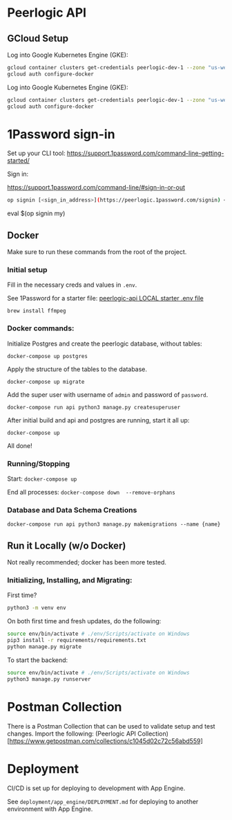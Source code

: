 # Peerlogic API


## GCloud Setup

Log into Google Kubernetes Engine (GKE):

```bash
gcloud container clusters get-credentials peerlogic-dev-1 --zone "us-west3-c"
gcloud auth configure-docker
```

Log into Google Kubernetes Engine (GKE):

```bash
gcloud container clusters get-credentials peerlogic-dev-1 --zone "us-west3-c"
gcloud auth configure-docker
```
# 1Password sign-in

Set up your CLI tool: https://support.1password.com/command-line-getting-started/

Sign in: 

https://support.1password.com/command-line/#sign-in-or-out

```bash
op signin [<sign_in_address>](https://peerlogic.1password.com/signin) <email_address> <secret_key>
```
eval $(op signin my)

<!-- For MAC:

```bash
echo "1PASSWORD_SHORTHAND=<youroutputtedtokenhere>" >> ~/.bashrc
``` -->

## Docker

Make sure to run these commands from the root of the project.

### Initial setup

Fill in the necessary creds and values in `.env`.

See 1Password for a starter file: [peerlogic-api LOCAL  starter .env file](https://start.1password.com/open/i?a=P3RU52IFYBEH3GKEDF2UBYENBQ&v=wlmpasbyyncmhpjji3lfc7ra4a&i=sxjcghmtefeqvdystb2l6q7k5y&h=my.1password.com)

```
brew install ffmpeg
```

### Docker commands:

Initialize Postgres and create the peerlogic database, without tables:

```
docker-compose up postgres
```

Apply the structure of the tables to the database.

```
docker-compose up migrate
```

Add the super user with username of `admin` and password of `password`.

```
docker-compose run api python3 manage.py createsuperuser
```



After initial build and api and postgres are running, start it all up:

`docker-compose up`



<!-- TODO: Generate fixtures to play with locally) -->


All done!

### Running/Stopping

Start:
`docker-compose up`

End all processes:
`docker-compose down  --remove-orphans`

### Database and Data Schema Creations

`docker-compose run api python3 manage.py makemigrations --name {name}`

## Run it Locally (w/o Docker)

Not really recommended; docker has been more tested.


### Initializing, Installing, and Migrating:
First time?

```bash
python3 -m venv env
```

On both first time and fresh updates, do the following:

```bash
source env/bin/activate # ./env/Scripts/activate on Windows
pip3 install -r requirements/requirements.txt
python manage.py migrate
```

To start the backend:

```bash
source env/bin/activate # ./env/Scripts/activate on Windows
python3 manage.py runserver
```

# Postman Collection

There is a Postman Collection that can be used to validate setup and test changes. Import the following: (Peerlogic API Collection)[https://www.getpostman.com/collections/c1045d02c72c56abd559]

# Deployment

CI/CD is set up for deploying to development with App Engine.

See `deployment/app_engine/DEPLOYMENT.md` for deploying to another environment with App Engine.